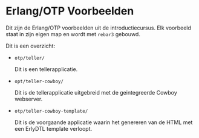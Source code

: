 # Erlang/OTP Voorbeelden

Dit zijn de Erlang/OTP voorbeelden uit de introductiecursus.
Elk voorbeeld staat in zijn eigen map en wordt met `rebar3` gebouwd.

Dit is een overzicht:

* `otp/teller/`

    Dit is een tellerapplicatie.

* `opt/teller-cowboy/`

    Dit is de tellerapplicatie uitgebreid met de geintegreerde Cowboy webserver.

* `otp/teller-cowboy-template/`

    Dit is de voorgaande applicatie waarin het genereren van de HTML met een
    ErlyDTL template verloopt.

